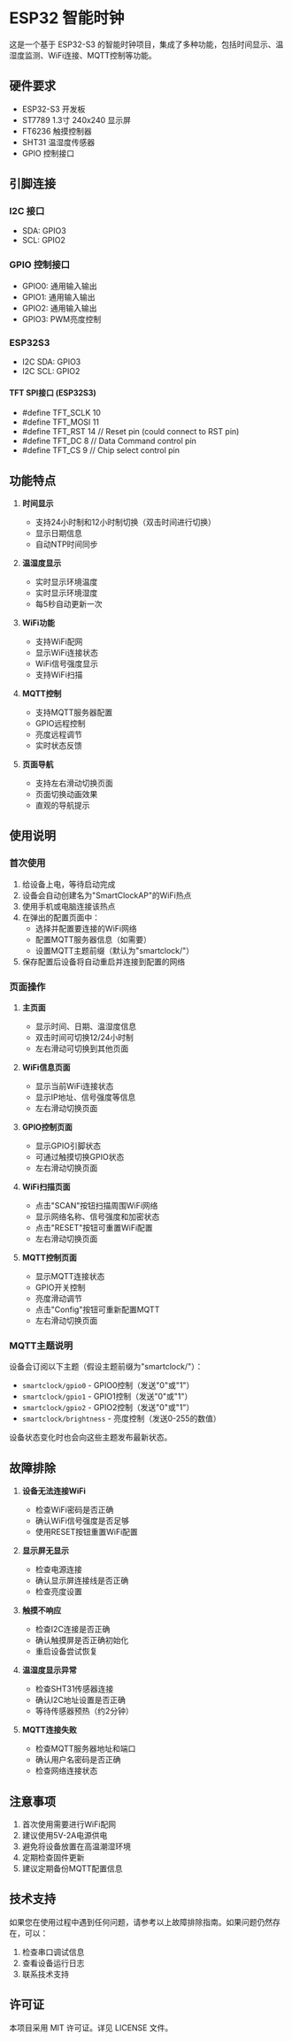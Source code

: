 # ESP32 智能时钟

这是一个基于 ESP32-S3 的智能时钟项目，集成了多种功能，包括时间显示、温湿度监测、WiFi连接、MQTT控制等功能。

## 硬件要求

- ESP32-S3 开发板
- ST7789 1.3寸 240x240 显示屏
- FT6236 触摸控制器
- SHT31 温湿度传感器
- GPIO 控制接口

## 引脚连接

### I2C 接口
- SDA: GPIO3
- SCL: GPIO2

### GPIO 控制接口
- GPIO0: 通用输入输出
- GPIO1: 通用输入输出
- GPIO2: 通用输入输出
- GPIO3: PWM亮度控制
### ESP32S3
- I2C SDA: GPIO3
- I2C SCL: GPIO2

#### TFT SPI接口 (ESP32S3)
- #define TFT_SCLK 10
- #define TFT_MOSI 11
- #define TFT_RST  14  // Reset pin (could connect to RST pin)
- #define TFT_DC   8  // Data Command control pin
- #define TFT_CS   9  // Chip select control pin
## 功能特点

1. **时间显示**
   - 支持24小时制和12小时制切换（双击时间进行切换）
   - 显示日期信息
   - 自动NTP时间同步

2. **温湿度显示**
   - 实时显示环境温度
   - 实时显示环境湿度
   - 每5秒自动更新一次

3. **WiFi功能**
   - 支持WiFi配网
   - 显示WiFi连接状态
   - WiFi信号强度显示
   - 支持WiFi扫描

4. **MQTT控制**
   - 支持MQTT服务器配置
   - GPIO远程控制
   - 亮度远程调节
   - 实时状态反馈

5. **页面导航**
   - 支持左右滑动切换页面
   - 页面切换动画效果
   - 直观的导航提示

## 使用说明

### 首次使用

1. 给设备上电，等待启动完成
2. 设备会自动创建名为"SmartClockAP"的WiFi热点
3. 使用手机或电脑连接该热点
4. 在弹出的配置页面中：
   - 选择并配置要连接的WiFi网络
   - 配置MQTT服务器信息（如需要）
   - 设置MQTT主题前缀（默认为"smartclock/"）
5. 保存配置后设备将自动重启并连接到配置的网络

### 页面操作

1. **主页面**
   - 显示时间、日期、温湿度信息
   - 双击时间可切换12/24小时制
   - 左右滑动可切换到其他页面

2. **WiFi信息页面**
   - 显示当前WiFi连接状态
   - 显示IP地址、信号强度等信息
   - 左右滑动切换页面

3. **GPIO控制页面**
   - 显示GPIO引脚状态
   - 可通过触摸切换GPIO状态
   - 左右滑动切换页面

4. **WiFi扫描页面**
   - 点击"SCAN"按钮扫描周围WiFi网络
   - 显示网络名称、信号强度和加密状态
   - 点击"RESET"按钮可重置WiFi配置
   - 左右滑动切换页面

5. **MQTT控制页面**
   - 显示MQTT连接状态
   - GPIO开关控制
   - 亮度滑动调节
   - 点击"Config"按钮可重新配置MQTT
   - 左右滑动切换页面

### MQTT主题说明

设备会订阅以下主题（假设主题前缀为"smartclock/"）：

- `smartclock/gpio0` - GPIO0控制（发送"0"或"1"）
- `smartclock/gpio1` - GPIO1控制（发送"0"或"1"）
- `smartclock/gpio2` - GPIO2控制（发送"0"或"1"）
- `smartclock/brightness` - 亮度控制（发送0-255的数值）

设备状态变化时也会向这些主题发布最新状态。

## 故障排除

1. **设备无法连接WiFi**
   - 检查WiFi密码是否正确
   - 确认WiFi信号强度是否足够
   - 使用RESET按钮重置WiFi配置

2. **显示屏无显示**
   - 检查电源连接
   - 确认显示屏连接线是否正确
   - 检查亮度设置

3. **触摸不响应**
   - 检查I2C连接是否正确
   - 确认触摸屏是否正确初始化
   - 重启设备尝试恢复

4. **温湿度显示异常**
   - 检查SHT31传感器连接
   - 确认I2C地址设置是否正确
   - 等待传感器预热（约2分钟）

5. **MQTT连接失败**
   - 检查MQTT服务器地址和端口
   - 确认用户名密码是否正确
   - 检查网络连接状态

## 注意事项

1. 首次使用需要进行WiFi配网
2. 建议使用5V-2A电源供电
3. 避免将设备放置在高温潮湿环境
4. 定期检查固件更新
5. 建议定期备份MQTT配置信息

## 技术支持

如果您在使用过程中遇到任何问题，请参考以上故障排除指南。如果问题仍然存在，可以：

1. 检查串口调试信息
2. 查看设备运行日志
3. 联系技术支持

## 许可证

本项目采用 MIT 许可证。详见 LICENSE 文件。 